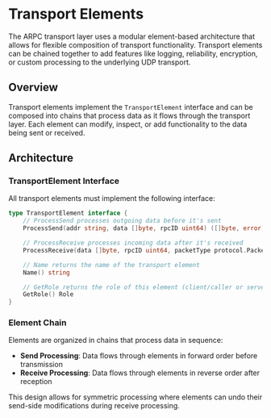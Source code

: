 # Transport Elements

The ARPC transport layer uses a modular element-based architecture that allows for flexible composition of transport functionality. Transport elements can be chained together to add features like logging, reliability, encryption, or custom processing to the underlying UDP transport.

## Overview

Transport elements implement the `TransportElement` interface and can be composed into chains that process data as it flows through the transport layer. Each element can modify, inspect, or add functionality to the data being sent or received.

## Architecture

### TransportElement Interface

All transport elements must implement the following interface:

```go
type TransportElement interface {
    // ProcessSend processes outgoing data before it's sent
    ProcessSend(addr string, data []byte, rpcID uint64) ([]byte, error)

    // ProcessReceive processes incoming data after it's received
    ProcessReceive(data []byte, rpcID uint64, packetType protocol.PacketType, addr *net.UDPAddr, conn *net.UDPConn) ([]byte, error)

    // Name returns the name of the transport element
    Name() string

    // GetRole returns the role of this element (client/caller or server/callee)
    GetRole() Role
}
```

### Element Chain

Elements are organized in chains that process data in sequence:

- **Send Processing**: Data flows through elements in forward order before transmission
- **Receive Processing**: Data flows through elements in reverse order after reception

This design allows for symmetric processing where elements can undo their send-side modifications during receive processing.

